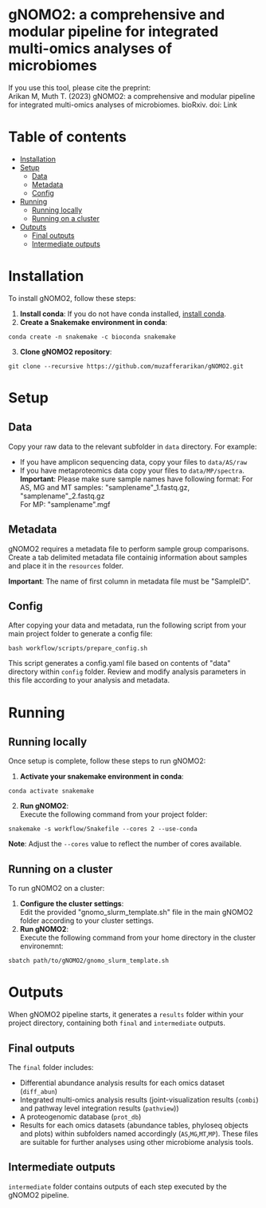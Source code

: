 # gNOMO2: a comprehensive and modular pipeline for integrated multi-omics analyses of microbiomes

If you use this tool, please cite the preprint:  
Arikan M, Muth T. (2023) gNOMO2: a comprehensive and modular pipeline for integrated 
multi-omics analyses of microbiomes. bioRxiv. doi: Link

# Table of contents
- [Installation](#installation)
- [Setup](#setup)
    - [Data](#data)
    - [Metadata](#metadata)
    - [Config](#config)
- [Running](#running)
    - [Running locally](#running-locally)
    - [Running on a cluster](#running-on-a-cluster)
- [Outputs](#outputs)
    - [Final outputs](#final-outputs)
    - [Intermediate outputs](#intermediate-outputs)

# Installation
To install gNOMO2, follow these steps:
1. **Install conda**: If you do not have conda installed, [install conda](https://conda.io/projects/conda/en/latest/user-guide/install/index.html).
2. **Create a Snakemake environment in conda**:
```
conda create -n snakemake -c bioconda snakemake
```
3. **Clone gNOMO2 repository**:
```
git clone --recursive https://github.com/muzafferarikan/gNOMO2.git
```

# Setup
## Data
Copy your raw data to the relevant subfolder in `data` directory. For example:  
* If you have amplicon sequencing data, copy your files to `data/AS/raw`  
* If you have metaproteomics data copy your files to `data/MP/spectra`.   
**Important**: Please make sure sample names have following format: 
For AS, MG and MT samples: "samplename"_1.fastq.gz, "samplename"_2.fastq.gz  
For MP: "samplename".mgf

## Metadata
gNOMO2 requires a metadata file to perform sample group comparisons. Create a tab delimited metadata file containig information about samples and place it in the `resources` folder.  

**Important**: The name of first column in metadata file must be "SampleID".

## Config
After copying your data and metadata, run the following script from your main project folder to generate a config file:   
```
bash workflow/scripts/prepare_config.sh
```
This script generates a config.yaml file based on contents of "data" directory within `config` folder. Review and modify analysis parameters in this file according to your analysis and metadata.

# Running
## Running locally
Once setup is complete, follow these steps to run gNOMO2:  
1. **Activate your snakemake environment in conda**:
```
conda activate snakemake
```
2. **Run gNOMO2**:  
Execute the following command from your project folder:
```
snakemake -s workflow/Snakefile --cores 2 --use-conda
```
**Note**: Adjust the `--cores` value to reflect the number of cores available.  

## Running on a cluster
To run gNOMO2 on a cluster:  
1. **Configure the cluster settings**:  
Edit the provided "gnomo_slurm_template.sh" file in the main gNOMO2 folder according to your cluster settings.
2. **Run gNOMO2**:  
Execute the following command from your home directory in the cluster environemnt:
```
sbatch path/to/gNOMO2/gnomo_slurm_template.sh
```

# Outputs
When gNOMO2 pipeline starts, it generates a `results` folder within your project directory, containing both `final` and `intermediate` outputs.

## Final outputs
The `final` folder includes:  
* Differential abundance analysis results for each omics dataset (`diff_abun`)  
* Integrated multi-omics analysis results (joint-visualization results (`combi`) and pathway level integration results (`pathview`))  
* A proteogenomic database (`prot_db`)  
* Results for each omics datasets (abundance tables, phyloseq objects and plots) within subfolders named accordingly (`AS`,`MG`,`MT`,`MP`). These files are suitable for further analyses using other microbiome analysis tools. 

## Intermediate outputs
`intermediate` folder contains outputs of each step executed by the gNOMO2 pipeline. 

